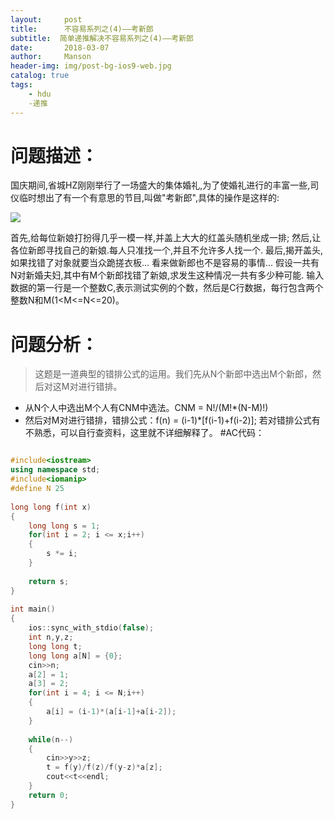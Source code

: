 ```yaml
---
layout:     post
title:      不容易系列之(4)——考新郎
subtitle:  简单递推解决不容易系列之(4)——考新郎
date:       2018-03-07
author:     Manson
header-img: img/post-bg-ios9-web.jpg
catalog: true
tags:
    - hdu
    -递推
---
```

# 问题描述：
国庆期间,省城HZ刚刚举行了一场盛大的集体婚礼,为了使婚礼进行的丰富一些,司仪临时想出了有一个有意思的节目,叫做"考新郎",具体的操作是这样的:

![](http://acm.hdu.edu.cn/data/images/C40-1007-1.gif)

首先,给每位新娘打扮得几乎一模一样,并盖上大大的红盖头随机坐成一排;
然后,让各位新郎寻找自己的新娘.每人只准找一个,并且不允许多人找一个.
最后,揭开盖头,如果找错了对象就要当众跪搓衣板...
看来做新郎也不是容易的事情...
假设一共有N对新婚夫妇,其中有M个新郎找错了新娘,求发生这种情况一共有多少种可能.
输入数据的第一行是一个整数C,表示测试实例的个数，然后是C行数据，每行包含两个整数N和M(1<M<=N<=20)。
# 问题分析：
>这题是一道典型的错排公式的运用。我们先从N个新郎中选出M个新郎，然后对这M对进行错排。

 - 从N个人中选出M个人有CNM中选法。CNM = N!/(M!*(N-M)!)
 - 然后对M对进行错排，错排公式：f(n) = (i-1)*[f(i-1)+f(i-2)];
若对错排公式有不熟悉，可以自行查资料，这里就不详细解释了。
#AC代码：

```c++

#include<iostream>
using namespace std;
#include<iomanip>
#define N 25
 
long long f(int x)
{
	long long s = 1;
	for(int i = 2; i <= x;i++)
	{
		s *= i;
	}
	
	return s;
}
 
int main()
{
	ios::sync_with_stdio(false);
	int n,y,z;
	long long t;
	long long a[N] = {0};
	cin>>n;
	a[2] = 1;
	a[3] = 2;
	for(int i = 4; i <= N;i++)
	{
		a[i] = (i-1)*(a[i-1]+a[i-2]);
	}
	
	while(n--)
	{
		cin>>y>>z;	
		t = f(y)/f(z)/f(y-z)*a[z];
		cout<<t<<endl;
	}
	return 0;
}
```
	
